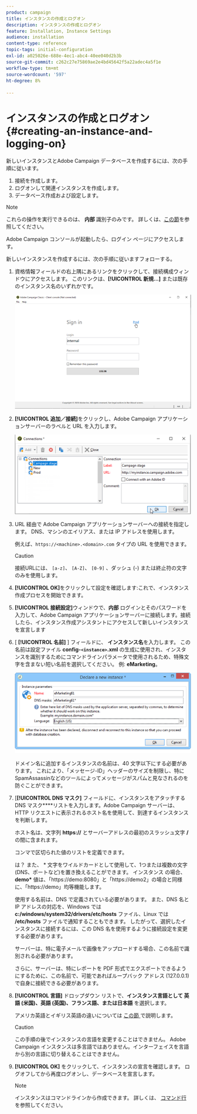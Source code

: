 ```yaml
---
product: campaign
title: インスタンスの作成とログオン
description: インスタンスの作成とログオン
feature: Installation, Instance Settings
audience: installation
content-type: reference
topic-tags: initial-configuration
exl-id: a025026e-688e-4ec1-abc4-40ee040d2b3b
source-git-commit: c262c27e75869ae2e4bd45642f5a22adec4a5f1e
workflow-type: tm+mt
source-wordcount: '597'
ht-degree: 8%

---
```


# インスタンスの作成とログオン{#creating-an-instance-and-logging-on}



新しいインスタンスとAdobe Campaign データベースを作成するには、次の手順に従います。

1. 接続を作成します。
1. ログオンして関連インスタンスを作成します。
1. データベース作成および設定します。

>[!NOTE]
>
>これらの操作を実行できるのは、 **内部** 識別子のみです。 詳しくは、[この節](../../installation/using/configuring-campaign-server.md#internal-identifier)を参照してください。

Adobe Campaign コンソールが起動したら、ログイン ページにアクセスします。

新しいインスタンスを作成するには、次の手順に従いますフォローする。

1. 資格情報フィールドの右上隅にあるリンクをクリックして、接続構成ウィンドウにアクセスします。 このリンクは、**[!UICONTROL 新規…]** または既存のインスタンス名のいずれかです。

   ![](assets/s_ncs_install_define_connection_01.png)

1. **[!UICONTROL 追加／接続]**&#x200B;をクリックし、Adobe Campaign アプリケーションサーバーのラベルと URL を入力します。

   ![](assets/s_ncs_install_define_connection_02.png)

1. URL 経由で Adobe Campaign アプリケーションサーバーへの接続を指定します。 DNS、マシンのエイリアス、または IP アドレスを使用します。

   例えば、`https://<machine>.<domain>.com` タイプの URL を使用できます。

   >[!CAUTION]
   >
   >接続URLには、 `[a-z]`、 `[A-Z]`、 `[0-9]` 、ダッシュ (-) または終止符の文字のみを使用します。

1. **[!UICONTROL OK]**&#x200B;をクリックして設定を確認します:これで、インスタンス作成プロセスを開始できます。
1. **[!UICONTROL 接続設定]**&#x200B;ウィンドウで、**内部** ログインとそのパスワードを入力して、Adobe Campaign アプリケーションサーバーに接続します。接続したら、インスタンス作成アシスタントにアクセスして新しいインスタンスを宣言します
1. [ **[!UICONTROL 名前]** ] フィールドに、 **インスタンス名**&#x200B;を入力します。 この名前は設定ファイル **config-`<instance>`.xml** の生成に使用され、インスタンスを識別するためにコマンドラインパラメータで使用されるため、特殊文字を含まない短い名前を選択してください。 例: **eMarketing**。

   ![](assets/s_ncs_install_create_instance.png)

   ドメイン名に追加するインスタンスの名前は、40 文字以下にする必要があります。 これにより、「メッセージ-ID」ヘッダーのサイズを制限し、特にSpamAssassinなどのツールによってメッセージがスパムと見なされるのを防ぐことができます。

1. [**[!UICONTROL DNS マスク]** フィールドに、インスタンスをアタッチする DNS マスク&#x200B;****&#x200B;リストを入力します。Adobe Campaign サーバーは、HTTP リクエストに表示されるホスト名を使用して、到達するインスタンスを判断します。

   ホスト名は、文字列 **https://** とサーバーアドレスの最初のスラッシュ文字 **/** の間に含まれます。

   コンマで区切られた値のリストを定義できます。

   は？ また、 &#42; 文字をワイルドカードとして使用して、1つまたは複数の文字(DNS、ポートなど)を置き換えることができます。 インスタンス の場合、 **demo&#42;** 値は、「https://demo:8080」と「https://demo2」の場合と同様に、「https://demo」均等機能します。

   使用する名前は、DNS で定義されている必要があります。 また、DNS 名と IP アドレスの対応を、Windows では **c:/windows/system32/drivers/etc/hosts** ファイル、Linux では **/etc/hosts** ファイルで通知することもできます。 したがって、選択したインスタンスに接続するには、この DNS 名を使用するように接続設定を変更する必要があります。

   サーバーは、特に電子メールで画像をアップロードする場合、この名前で識別される必要があります。

   さらに、サーバーは、特にレポートを PDF 形式でエクスポートできるようにするために、この名前で、可能であればループバック アドレス (127.0.0.1) で自身に接続できる必要があります。

1. **[!UICONTROL 言語]** ドロップダウン リストで、**インスタンス言語として 英語 (米国)、英語 (英国)、フランス語、または日本語** を選択します。

   アメリカ英語とイギリス英語の違いについては [ この節 ](../../platform/using/adobe-campaign-workspace.md#date-and-time) で説明します。

   >[!CAUTION]
   >
   >この手順の後でインスタンスの言語を変更することはできません。 Adobe Campaign インスタンスは多言語ではありません。インターフェイスを言語から別の言語に切り替えることはできません。

1. **[!UICONTROL OK]** をクリックして、インスタンスの宣言を確認します。 ログオフしてから再度ログオンし、データベースを宣言します。

   >[!NOTE]
   >
   >インスタンスはコマンドラインから作成できます。 詳しくは、 [コマンド行](../../installation/using/command-lines.md)を参照してください。
